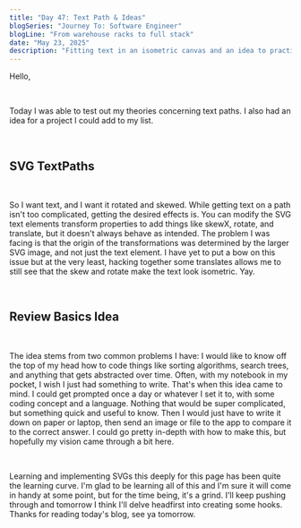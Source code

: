 ```yaml
---
title: "Day 47: Text Path & Ideas"
blogSeries: "Journey To: Software Engineer"
blogLine: "From warehouse racks to full stack"
date: "May 23, 2025"
description: "Fitting text in an isometric canvas and an idea to practice code."
---
```


Hello,

<br>

Today I was able to test out my theories concerning text paths. I also had an idea for a project I could add to my list.

<br>

## SVG TextPaths

<br>

So I want text, and I want it rotated and skewed. While getting text on a path isn't too complicated, getting the desired effects is. You can modify the SVG text elements transform properties to add things like skewX, rotate, and translate, but it doesn't always behave as intended. The problem I was facing is that the origin of the transformations was determined by the larger SVG image, and not just the text element. I have yet to put a bow on this issue but at the very least, hacking together some translates allows me to still see that the skew and rotate make the text look isometric. Yay.

<br>

## Review Basics Idea

<br>

The idea stems from two common problems I have: I would like to know off the top of my head how to code things like sorting algorithms, search trees, and anything that gets abstracted over time. Often, with my notebook in my pocket, I wish I just had something to write. That's when this idea came to mind. I could get prompted once a day or whatever I set it to, with some coding concept and a language. Nothing that would be super complicated, but something quick and useful to know. Then I would just have to write it down on paper or laptop, then send an image or file to the app to compare it to the correct answer. I could go pretty in-depth with how to make this, but hopefully my vision came through a bit here.

<br>

Learning and implementing SVGs this deeply for this page has been quite the learning curve. I'm glad to be learning all of this and I'm sure it will come in handy at some point, but for the time being, it's a grind. I'll keep pushing through and tomorrow I think I'll delve headfirst into creating some hooks. Thanks for reading today's blog, see ya tomorrow.

